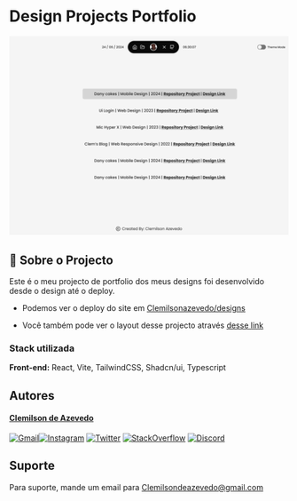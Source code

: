 
# Design Projects Portfolio




![App Screenshot](public/WebDesignCover.png)


## 🚀 Sobre o Projecto
Este é o meu projecto de portfolio dos meus designs foi desenvolvido desde o design até o deploy.

- Podemos ver o deploy do site em [Clemilsonazevedo/designs](<https://web-design-portfolio-red.vercel.app/>)

- Você também pode ver o layout desse projecto através [desse link](<https://www.figma.com/file/g2cnukF30Y5AZDbtyVM5i6/Focus-Timer-V2-%E2%80%A2-Projeto-Explorer-(Community)?type=design&node-id=1422%3A28&mode=dev>)
### Stack utilizada

**Front-end:** React, Vite, TailwindCSS, Shadcn/ui, Typescript


## Autores

#### [Clemilson de Azevedo](https://www.github.com/clemilsonazevedo)


[![Gmail](https://img.shields.io/badge/Gmail-D14836?style=for-the-badge&logo=gmail&logoColor=white)](mailto:Clemilsondeazevedo@gmail.com)[![Instagram](https://img.shields.io/badge/Instagram-E4405F?style=for-the-badge&logo=instagram&logoColor=white)](https://www.instagram.com/_clemilsonazevedo_/?igshid=YmMyMTA2M2Y%3D) [![Twitter](	https://img.shields.io/badge/Twitter-1DA1F2?style=for-the-badge&logo=twitter&logoColor=white)](https://twitter.com/_ClemAzevedo_) [![StackOverflow](https://img.shields.io/badge/Stack_Overflow-FE7A16?style=for-the-badge&logo=stack-overflow&logoColor=white)](https://stackoverflow.com/users/21653723/clemilson-de-azevedo) [![Discord](https://img.shields.io/badge/Discord-7289DA?style=for-the-badge&logo=discord&logoColor=white)](https://discord.com/channels/C23M1250N#3288)
## Suporte

Para suporte, mande um email para Clemilsondeazevedo@gmail.com

